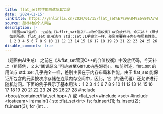```yaml
---
title: flat_set的性能测试及其实现
date: '2024-01-15'
linkTitle: https://yanlinlin.cn/2024/01/15/flat_set%E7%9A%84%E6%80%A7%E8%83%BD%E6%B5%8B%E8%AF%95%E5%8F%8A%E5%85%B6%E5%AE%9E%E7%8E%B0/
source: 颜林林的个人网站
description: |-
  （题图由AI生成） 之前在《从flat_set管窥C++的价值权衡》中没放代码，今天补上（照惯例，文末“阅读原文”可跳转至GitHub完整源码）。
  如前所述，flat_set 的用法与 std::set 几乎完全一样，差别主要在于内存布局和性能。由于 flat_set 能保证所包含的元素按次序存储在连续内存空间中，因此，它（的迭代器）还允许进行随机访问。下面的例子展示了基本用法：
  1 2 3 4 5 6 7 8 9 10 11 12 13 14 15 16 17 18 19 20 21 22 23 24 25 26 27 28 #include &lt;boost/container/flat_set.hpp&gt; // 或 &lt;flat_set&gt; #include &lt;set&gt; #include &lt;iostream&gt; int main() { std::flat_set&lt;int&gt; fs; fs.insert(1); fs.insert(2); fs.insert(3); for (int  ...
disable_comments: true
---
```

（题图由AI生成） 之前在《从flat_set管窥C++的价值权衡》中没放代码，今天补上（照惯例，文末“阅读原文”可跳转至GitHub完整源码）。
如前所述，flat_set 的用法与 std::set 几乎完全一样，差别主要在于内存布局和性能。由于 flat_set 能保证所包含的元素按次序存储在连续内存空间中，因此，它（的迭代器）还允许进行随机访问。下面的例子展示了基本用法：
1 2 3 4 5 6 7 8 9 10 11 12 13 14 15 16 17 18 19 20 21 22 23 24 25 26 27 28 #include &lt;boost/container/flat_set.hpp&gt; // 或 &lt;flat_set&gt; #include &lt;set&gt; #include &lt;iostream&gt; int main() { std::flat_set&lt;int&gt; fs; fs.insert(1); fs.insert(2); fs.insert(3); for (int  ...